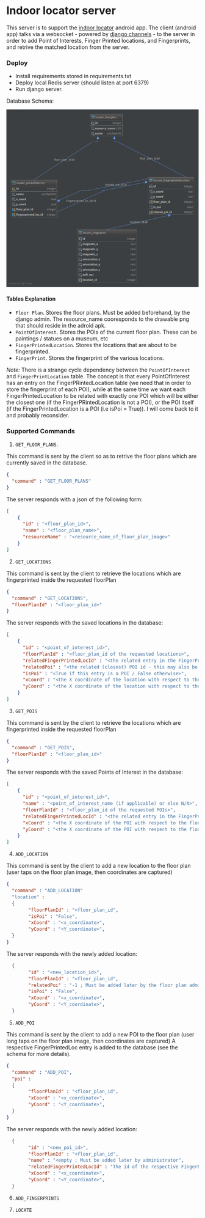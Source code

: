 # Indoor locator server

This server is to support the [indoor locator](https://github.com/Indoor-Positioning/indoor-locator) android app.
The client (android app) talks via a websocket - powered by [django channels](https://channels.readthedocs.io/en/stable/) - to the server
in order to add Point of Interests, Finger Printed locations, and Fingerprints, and retrive the matched 
location from the server.

### Deploy

* Install requirements stored in requirements.txt
* Deploy local Redis server (should listen at port 6379)
* Run django server.

Database Schema:

![Database Schema](db_diagram.png)

#### Tables Explanation

* `Floor Plan`. Stores the floor plans. Must be added beforehand, by the django admin. The resource_name cooresponds to the drawable png that should reside
in the adroid apk.
* `PointOfInterest`. Stores the POIs of the current floor plan. These can be paintings / statues on a museum, etc
* `FingerPrintedLocation`. Stores the locations that are about to be fingerprinted.
* `FingerPrint`. Stores the fingerprint of the various locations.

_Note:_ There is a strange cycle dependency between the `PointOfInterest` and `FingerPrintLocation` table. The concept is that
every PointOfInterest has an entry on the FingerPRintedLocation table (we need that in order to store the fingerprint of each POI), while
at the same time we want each FingerPrintedLocation to be related with exactly one POI which will be either the closest one (if the FingerPRintedLocation is not a POI),
or the POI itself (if the FingerPrintedLocation is a POI (i.e isPoi = True)). I will come back to it and probably reconsider.

### Supported Commands

1. `GET_FLOOR_PLANS`.

This command is sent by the client so as to retrive the floor plans which are currently saved in the database.

```json
{
  "command" : "GET_FLOOR_PLANS" 
}
```

The server responds with a json of the following form:

```json
[
    {
      "id" : "<floor_plan_id>",
      "name" : "<floor_plan_name>",
      "resourceName" : "<resource_name_of_floor_plan_image>"
    }
]

```

2. `GET_LOCATIONS`

This command is sent by the client to retrieve the locations which are fingerprinted inside the requested floorPlan

```json
{ 
  "command" : "GET_LOCATIONS", 
  "floorPlanId" : "<floor_plan_id>"
}
```
The server responds with the saved locations in the database:

```json
[
    {
      "id" : "<point_of_interest_id>",
      "floorPlanId" : "<floor_plan_id of the requested locations>",
      "relatedFingerPrintedLocId" : "<the related entry in the FingerPrintedLocation table>",
      "relatedPoi" : "<the related (closest) POI id - this may also be the POI it self if isPoi is true",
      "isPoi" : "<True if this entry is a POI / False otherwise>",
      "xCoord" : "<the X coordinate of the location with respect to the floor plan>",
      "yCoord" : "<the X coordinate of the location with respect to the floor plan>"
    }
]

```


3. `GET_POIS`

This command is sent by the client to retrieve the locations which are fingerprinted inside the requested floorPlan

```json
{ 
  "command" : "GET_POIS", 
  "floorPlanId" : "<floor_plan_id>"
}
```

The server responds with the saved Points of Interest in the database:

```json
[
    {
      "id" : "<point_of_interest_id>",
      "name" : "<point_of_interest_name (if applicable) or else N/A>",
      "floorPlanId" : "<floor_plan_id of the requested POIs>",
      "relatedFingerPrintedLocId" : "<the related entry in the FingerPrintedLocation table>",
      "xCoord" : "<the X coordinate of the POI with respect to the floor plan>",
      "yCoord" : "<the X coordinate of the POI with respect to the floor plan>"
    }
]

```

4. `ADD_LOCATION`

This command is sent by the client to add a new location to the floor plan (user taps on the floor plan image, then coordinates are captured)

```json
{ 
  "command" : "ADD_LOCATION" 
  "location" :
  {
        "floorPlanId" : "<floor_plan_id",
        "isPoi" : "False",
        "xCoord" : "<x_coordinate>",
        "yCoord" : "<Y_coordinate>",
  }
}
```
The server responds with the newly added location:

```json
  {
        "id" : "<new_location_id>",
        "floorPlanId" : "<floor_plan_id",
        "relatedPoi" : "-1 ; Must be added later by the floor plan administrator",
        "isPoi" : "False",
        "xCoord" : "<x_coordinate>",
        "yCoord" : "<Y_coordinate>",
  }

```


5. `ADD_POI`

This command is sent by the client to add a new POI to the floor plan (user long taps on the floor plan image, then coordinates are captured)
A respective FingerPrintedLoc entry is added to the database (see the schema for more details).

```json
{ 
  "command" : "ADD_POI", 
  "poi" :
  {
        "floorPlanId" : "<floor_plan_id",
        "xCoord" : "<x_coordinate>",
        "yCoord" : "<Y_coordinate>",
  }
}
```
The server responds with the newly added location:

```json
  {
        "id" : "<new_poi_id>",
        "floorPlanId" : "<floor_plan_id",
        "name" : "<empty ; Must be added later by administrator",
        "relatedFingerPrintedLocId" : "The id of the respective FingerPrintedLocationId that was created along with this POI",
        "xCoord" : "<x_coordinate>",
        "yCoord" : "<Y_coordinate>",
  }

```

6. `ADD_FINGERPRINTS`


7. `LOCATE`
